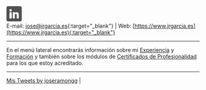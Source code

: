<!--html><a href="https://www.gitanos.org/20anosacceder/" target="_blank"><center><img src="acceder20.png"><center></html--> 
<a tittle="LinkedIn" href="https://www.linkedin.com/in/joseramongg" target="_blank"><img src="linkedin.png"></a>  
E-mail: [jose@jrgarcia.es](mailto:jose@jrgarcia.es){:target="_blank"} | Web: [https://www.jrgarcia.es](https://www.jrgarcia.es){:target="_blank"}  

<hr size="5px" color="#268BD4" />

En el menú lateral encontrarás información sobre mi [Experiencia](experiencia.md) y [Formación](formacion.md) y también sobre los módulos de [Certificados de Profesionalidad](docencia.md) para los que estoy acreditado.  

<hr size="5px" color="#268BD4" />

<a class="twitter-timeline" href="https://twitter.com/joseramongg?ref_src=twsrc%5Etfw">Mis Tweets by joseramongg</a> <script async src="https://platform.twitter.com/widgets.js" charset="utf-8"></script> |